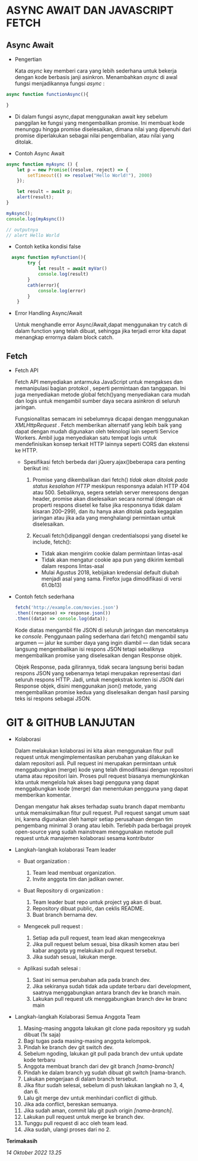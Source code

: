 # ASYNC AWAIT DAN JAVASCRIPT FETCH

## Async Await

* Pengertian
  
    Kata _async_ key memberi cara yang lebih sederhana untuk bekerja dengan kode berbasis janji asinkron. Menambahkan _async_ di awal fungsi menjadikannya fungsi _async_ :

```javascript
async function functionAsync(){

}
```

  * Di dalam fungsi async,dapat menggunakan await key sebelum panggilan ke fungsi yang mengembalikan promise. Ini membuat kode menunggu  hingga promise diselesaikan, dimana nilai yang dipenuhi dari promise diperlakukan sebagai nilai pengembalian, atau nilai yang ditolak.

* Contoh Async Await

```javascript
async function myAsync () {
    let p = new Promise((resolve, reject) => {
        setTimeout(() => resolve("Hello World!"), 2000)
    });

    let result = await p;
    alert(result);
}

myAsync();
console.log(myAsync())

// outputnya
// alert Hello World
```

*   Contoh ketika kondisi false
  
```javascript
  async function myFunction(){
        try {
            let result = await myVar()
            console.log(result)
        }
        cath(error){
            console.log(error)
        }
    }
```

* Error Handling Async/Await
  
    Untuk menghandle error  Async/Await,dapat menggunakan try catch di dalam function yang telah dibuat, sehingga jika terjadi error kita dapat menangkap errornya dalam block catch.

## Fetch

* Fetch API 
   
    Fetch API menyediakan antarmuka JavaScript untuk mengakses dan memanipulasi bagian protokol , seperti permintaan dan tanggapan. Ini juga menyediakan metode global fetch()yang menyediakan cara mudah dan logis untuk mengambil sumber daya secara asinkron di seluruh jaringan.

    Fungsionalitas semacam ini sebelumnya dicapai dengan menggunakan _XMLHttpRequest_ . Fetch memberikan alternatif yang lebih baik yang dapat dengan mudah digunakan oleh teknologi lain seperti Service Workers. Ambil juga menyediakan satu tempat logis untuk mendefinisikan konsep terkait HTTP lainnya seperti CORS dan ekstensi ke HTTP.

   * Spesifikasi fetch berbeda dari jQuery.ajax()beberapa cara penting berikut ini:

     1. Promise yang dikembalikan dari fetch() _tidak akan ditolak pada status kesalahan HTTP_ meskipun responsnya adalah HTTP 404 atau 500. Sebaliknya, segera setelah server merespons dengan header, promise akan diselesaikan secara normal (dengan _ok_ properti respons disetel ke false jika responsnya tidak dalam kisaran 200–299), dan itu hanya akan ditolak pada kegagalan jaringan atau jika ada yang menghalangi permintaan untuk diselesaikan.
  
      1. Kecuali fetch()dipanggil dengan credentialsopsi yang disetel ke include, fetch():  

         * Tidak akan mengirim cookie dalam permintaan lintas-asal 
         * Tidak akan mengatur cookie apa pun yang dikirim kembali dalam respons lintas-asal 
         * Mulai Agustus 2018, kebijakan kredensial default diubah menjadi asal yang sama. Firefox juga dimodifikasi di versi 61.0b13)

* Contoh fetch sederhana
  
    ```javascript
    fetch('http://example.com/movies.json')
    .then((response) => response.json())
    .then((data) => console.log(data));
     ```

    Kode diatas mengambil file JSON di seluruh jaringan dan mencetaknya ke _console_. Penggunaan paling sederhana dari fetch() mengambil satu argumen — jalur ke sumber daya yang ingin diambil — dan tidak secara langsung mengembalikan isi respons JSON tetapi sebaliknya mengembalikan promise yang diselesaikan dengan Response objek.

    Objek Response, pada gilirannya, tidak secara langsung berisi badan respons JSON yang sebenarnya tetapi merupakan representasi dari seluruh respons HTTP. Jadi, untuk mengekstrak konten isi JSON dari Response objek, disini menggunakan json() metode, yang mengembalikan promise kedua yang diselesaikan dengan hasil parsing teks isi respons sebagai JSON.

# GIT & GITHUB LANJUTAN

* Kolaborasi
   
    Dalam melakukan kolaborasi ini kita akan menggunakan fitur pull request untuk mengimplementasikan perubahan yang dilakukan ke dalam repositori asli. Pull request ini merupakan permintaan untuk menggabungkan (merge) kode yang telah dimodifikasi dengan repositori utama atau repositori lain. Proses pull request biasanya memungkinkan kita untuk mengelola hak akses bagi pengguna yang dapat menggabungkan kode (merge) dan menentukan pengguna yang dapat memberikan komentar. 
    
    Dengan mengatur hak akses terhadap suatu branch dapat membantu untuk memaksimalkan fitur pull request. Pull request sangat umum saat ini, karena digunakan oleh hampir setiap perusahaan dengan tim pengembang minimal 3 orang atau lebih. Terlebih pada berbagai proyek open-source yang sudah mainstream menggunakan metode pull request untuk manajemen kolaborasi sesama kontributor

* Langkah-langkah kolaborasi Team leader
   
   * Buat organization :
     1. Team lead membuat organization.
     2. Invite anggota tim dan jadikan owner.


   * Buat Repository di organization :
      1. Team leader buat repo untuk project yg akan di buat.
      2. Repository dibuat public, dan ceklis README.
      3. Buat branch bernama dev.


   * Mengecek pull request :
      1. Setiap ada pull request, team lead akan mengeceknya
      2. Jika pull request belum sesuai, bisa dikasih komen atau beri  kabar anggota yg melakukan pull request tersebut.
      3. Jika sudah sesuai, lakukan merge.


   * Aplikasi sudah selesai :
     1. Saat ini semua perubahan ada pada branch dev.
     2. Jika sekiranya sudah tidak ada update terbaru dari development, saatnya menggabungkan antara branch dev ke branch main.
     3. Lakukan pull request utk menggabungkan branch dev ke branc main

*  Langkah-langkah Kolaborasi Semua Anggota Team

    1. Masing-masing anggota lakukan git clone pada repository yg sudah dibuat (1x saja)
    2. Bagi tugas pada masing-masing anggota kelompok.
    3. Pindah ke branch dev git switch dev.
    4. Sebelum ngoding, lakukan git pull pada branch dev untuk update kode terbaru
    5. Anggota membuat branch dari dev git branch _[nama-branch]_ 
    6. Pindah ke dalam branch yg sudah dibuat git switch [nama-branch.
    7. Lakukan pengerjaan di dalam branch tersebut.
    8. Jika fitur sudah selesai, sebelum di push lakukan langkah no 3, 4, dan 6.
    9. Lalu git merge dev untuk menhindari conflict di github.
    10. Jika ada conflict, bereskan semuanya.
    11. Jika sudah aman, commit lalu git push origin _[nama-branch]_.
    12. Lakukan pull request untuk merge ke branch dev.
    13. Tunggu pull request di acc oleh team lead.
    14. Jika sudah, ulangi proses dari no 2.



__Terimakasih__

_14 Oktober 2022 13.25_

